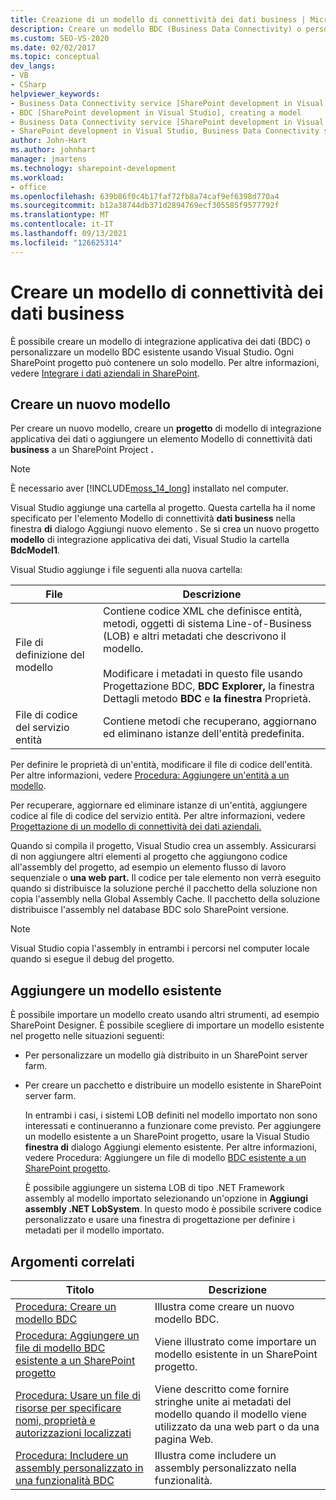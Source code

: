 ```yaml
---
title: Creazione di un modello di connettività dei dati business | Microsoft Docs
description: Creare un modello BDC (Business Data Connectivity) o personalizzare un modello BDC esistente usando Visual Studio. Ogni SharePoint progetto può contenere un solo modello.
ms.custom: SEO-VS-2020
ms.date: 02/02/2017
ms.topic: conceptual
dev_langs:
- VB
- CSharp
helpviewer_keywords:
- Business Data Connectivity service [SharePoint development in Visual Studio], model
- BDC [SharePoint development in Visual Studio], creating a model
- Business Data Connectivity service [SharePoint development in Visual Studio], creating a model
- SharePoint development in Visual Studio, Business Data Connectivity service
author: John-Hart
ms.author: johnhart
manager: jmartens
ms.technology: sharepoint-development
ms.workload:
- office
ms.openlocfilehash: 639b86f0c4b17faf72fb8a74caf9ef6398d770a4
ms.sourcegitcommit: b12a38744db371d2894769ecf305585f9577792f
ms.translationtype: MT
ms.contentlocale: it-IT
ms.lasthandoff: 09/13/2021
ms.locfileid: "126625314"
---
```

# <a name="create-a-business-data-connectivity-model"></a>Creare un modello di connettività dei dati business
  È possibile creare un modello di integrazione applicativa dei dati (BDC) o personalizzare un modello BDC esistente usando Visual Studio. Ogni SharePoint progetto può contenere un solo modello. Per altre informazioni, vedere [Integrare i dati aziendali in SharePoint](../sharepoint/integrating-business-data-into-sharepoint.md).

## <a name="create-a-new-model"></a>Creare un nuovo modello
 Per creare un nuovo modello, creare un **progetto** di modello di integrazione applicativa dei dati o aggiungere un elemento Modello di connettività dati **business** a un SharePoint Project **.**

> [!NOTE]
> È necessario aver [!INCLUDE[moss_14_long](../sharepoint/includes/moss-14-long-md.md)] installato nel computer.

 Visual Studio aggiunge una cartella al progetto. Questa cartella ha il nome specificato per l'elemento Modello di connettività **dati business** nella finestra **di** dialogo Aggiungi nuovo elemento . Se si crea un nuovo progetto **modello** di integrazione applicativa dei dati, Visual Studio la cartella **BdcModel1**.

 Visual Studio aggiunge i file seguenti alla nuova cartella:

|File|Descrizione|
|----------|-----------------|
|File di definizione del modello|Contiene codice XML che definisce entità, metodi, oggetti di sistema Line-of-Business (LOB) e altri metadati che descrivono il modello.<br /><br /> Modificare i metadati in questo file usando Progettazione BDC, **BDC Explorer,** la finestra Dettagli metodo **BDC** e **la finestra** Proprietà.|
|File di codice del servizio entità|Contiene metodi che recuperano, aggiornano ed eliminano istanze dell'entità predefinita.|

 Per definire le proprietà di un'entità, modificare il file di codice dell'entità. Per altre informazioni, vedere [Procedura: Aggiungere un'entità a un modello](../sharepoint/how-to-add-an-entity-to-a-model.md).

 Per recuperare, aggiornare ed eliminare istanze di un'entità, aggiungere codice al file di codice del servizio entità. Per altre informazioni, vedere [Progettazione di un modello di connettività dei dati aziendali.](../sharepoint/designing-a-business-data-connectivity-model.md)

 Quando si compila il progetto, Visual Studio crea un assembly. Assicurarsi di non aggiungere altri elementi al progetto che aggiungono codice  all'assembly del progetto, ad esempio un elemento flusso di lavoro sequenziale o **una web part.** Il codice per tale elemento non verrà eseguito quando si distribuisce la soluzione perché il pacchetto della soluzione non copia l'assembly nella Global Assembly Cache.  Il pacchetto della soluzione distribuisce l'assembly nel database BDC solo SharePoint versione.

> [!NOTE]
> Visual Studio copia l'assembly in entrambi i percorsi nel computer locale quando si esegue il debug del progetto.

## <a name="add-an-existing-model"></a>Aggiungere un modello esistente
 È possibile importare un modello creato usando altri strumenti, ad esempio SharePoint Designer. È possibile scegliere di importare un modello esistente nel progetto nelle situazioni seguenti:

- Per personalizzare un modello già distribuito in un SharePoint server farm.

- Per creare un pacchetto e distribuire un modello esistente in SharePoint server farm.

  In entrambi i casi, i sistemi LOB definiti nel modello importato non sono interessati e continueranno a funzionare come previsto. Per aggiungere un modello esistente a un SharePoint progetto, usare la Visual Studio **finestra di** dialogo Aggiungi elemento esistente. Per altre informazioni, vedere Procedura: Aggiungere un file di modello [BDC esistente a un SharePoint progetto](../sharepoint/how-to-add-an-existing-bdc-model-file-to-a-sharepoint-project.md).

  È possibile aggiungere un sistema LOB di tipo .NET Framework assembly al modello importato selezionando un'opzione in **Aggiungi assembly .NET LobSystem**. In questo modo è possibile scrivere codice personalizzato e usare una finestra di progettazione per definire i metadati per il modello importato.

## <a name="related-topics"></a>Argomenti correlati

|Titolo|Descrizione|
|-----------|-----------------|
|[Procedura: Creare un modello BDC](../sharepoint/how-to-create-a-bdc-model.md)|Illustra come creare un nuovo modello BDC.|
|[Procedura: Aggiungere un file di modello BDC esistente a un SharePoint progetto](../sharepoint/how-to-add-an-existing-bdc-model-file-to-a-sharepoint-project.md)|Viene illustrato come importare un modello esistente in un SharePoint progetto.|
|[Procedura: Usare un file di risorse per specificare nomi, proprietà e autorizzazioni localizzati](../sharepoint/how-to-use-a-resource-file-to-specify-localized-names-properties-and-permissions.md)|Viene descritto come fornire stringhe unite ai metadati del modello quando il modello viene utilizzato da una web part o da una pagina Web.|
|[Procedura: Includere un assembly personalizzato in una funzionalità BDC](../sharepoint/how-to-include-a-custom-assembly-in-a-bdc-feature.md)|Illustra come includere un assembly personalizzato nella funzionalità.|
